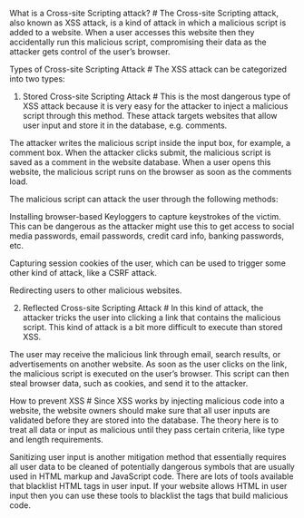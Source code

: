 What is a Cross-site Scripting attack? #
The Cross-site Scripting attack, also known as XSS attack, is a kind of attack in which a malicious script is added to a website. When a user accesses this website then they accidentally run this malicious script, compromising their data as the attacker gets control of the user’s browser.

Types of Cross-site Scripting Attack #
The XSS attack can be categorized into two types:

1. Stored Cross-site Scripting Attack #
This is the most dangerous type of XSS attack because it is very easy for the attacker to inject a malicious script through this method. These attack targets websites that allow user input and store it in the database, e.g. comments.

The attacker writes the malicious script inside the input box, for example, a comment box. When the attacker clicks submit, the malicious script is saved as a comment in the website database. When a user opens this website, the malicious script runs on the browser as soon as the comments load.

The malicious script can attack the user through the following methods:

Installing browser-based Keyloggers to capture keystrokes of the victim. This can be dangerous as the attacker might use this to get access to social media passwords, email passwords, credit card info, banking passwords, etc.

Capturing session cookies of the user, which can be used to trigger some other kind of attack, like a CSRF attack.

Redirecting users to other malicious websites.

2. Reflected Cross-site Scripting Attack #
In this kind of attack, the attacker tricks the user into clicking a link that contains the malicious script. This kind of attack is a bit more difficult to execute than stored XSS.

The user may receive the malicious link through email, search results, or advertisements on another website. As soon as the user clicks on the link, the malicious script is executed on the user’s browser. This script can then steal browser data, such as cookies, and send it to the attacker.

How to prevent XSS #
Since XSS works by injecting malicious code into a website, the website owners should make sure that all user inputs are validated before they are stored into the database. The theory here is to treat all data or input as malicious until they pass certain criteria, like type and length requirements.

Sanitizing user input is another mitigation method that essentially requires all user data to be cleaned of potentially dangerous symbols that are usually used in HTML markup and JavaScript code. There are lots of tools available that blacklist HTML tags in user input. If your website allows HTML in user input then you can use these tools to blacklist the tags that build malicious code.

